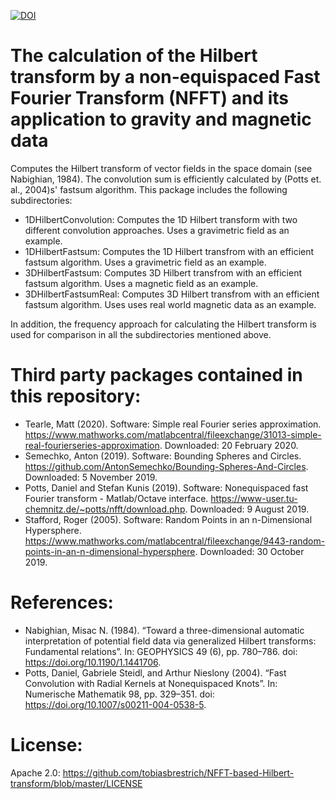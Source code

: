 <a href="https://zenodo.org/badge/latestdoi/284981701"><img src="https://zenodo.org/badge/284981701.svg" alt="DOI"></a>
# The calculation of the Hilbert transform by a non-equispaced Fast Fourier Transform (NFFT) and its application to gravity and magnetic data
Computes the Hilbert transform of vector fields in the space domain (see Nabighian, 1984). The convolution sum is efficiently calculated by (Potts et. al., 2004)s' fastsum algorithm.
 This package includes the following subdirectories:
 - 1DHilbertConvolution: Computes the 1D Hilbert transform with two different convolution approaches. Uses a gravimetric field as an example. 
 - 1DHilbertFastsum: Computes the 1D Hilbert transfrom with an efficient fastsum algorithm. Uses a gravimetric field as an example.
 - 3DHilbertFastsum: Computes 3D Hilbert transfrom with an efficient fastsum algorithm. Uses a magnetic field as an example.
 - 3DHilbertFastsumReal: Computes 3D Hilbert transfrom with an efficient fastsum algorithm. Uses uses real world magnetic data as an example.
 
 In addition, the frequency approach for calculating the Hilbert transform is used for comparison in all the subdirectories mentioned above.
 
# Third party packages contained in this repository:
- Tearle, Matt (2020). Software: Simple real Fourier series approximation. https://www.mathworks.com/matlabcentral/fileexchange/31013-simple-real-fourierseries-approximation. Downloaded: 20 February 2020.
- Semechko, Anton (2019). Software: Bounding Spheres and Circles. https://github.com/AntonSemechko/Bounding-Spheres-And-Circles. Downloaded: 5 November 2019.
- Potts, Daniel and Stefan Kunis (2019). Software: Nonequispaced fast Fourier transform - Matlab/Octave interface. https://www-user.tu-chemnitz.de/~potts/nfft/download.php. Downloaded: 9 August 2019.
- Stafford, Roger (2005). Software: Random Points in an n-Dimensional Hypersphere. https://www.mathworks.com/matlabcentral/fileexchange/9443-random-points-in-an-n-dimensional-hypersphere. Downloaded: 30 October 2019.

# References:
- Nabighian, Misac N. (1984). “Toward a three-dimensional automatic interpretation of potential field data via generalized Hilbert transforms: Fundamental relations”. In: GEOPHYSICS 49 (6), pp. 780–786. doi: https://doi.org/10.1190/1.1441706.
- Potts, Daniel, Gabriele Steidl, and Arthur Nieslony (2004). “Fast Convolution with Radial Kernels at Nonequispaced Knots”. In: Numerische Mathematik 98, pp. 329–351. doi: https://doi.org/10.1007/s00211-004-0538-5.

# License:
Apache 2.0: https://github.com/tobiasbrestrich/NFFT-based-Hilbert-transform/blob/master/LICENSE
